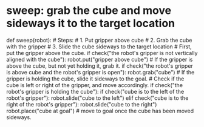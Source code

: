 # sweep: grab the cube and move sideways it to the target location
def sweep(robot):
    # Steps:
    #  1. Put gripper above cube
    #  2. Grab the cube with the gripper
    #  3. Slide the cube sideways to the target location
    # First, put the gripper above the cube.
    if check("the robot's gripper is not vertically aligned with the cube"):
        robot.put("gripper above cube")
    # If the gripper is above the cube, but not yet holding it, grab it.
    if check("the robot's gripper is above cube and the robot's gripper is open"):
        robot.grab("cube")
    # If the gripper is holding the cube, slide it sideways to the goal.
    # Check if the cube is left or right of the gripper, and move accordingly.
    if check("the robot's gripper is holding the cube"):
        if check("cube is to the left of the robot's gripper"):
            robot.slide("cube to the left")
        elif check("cube is to the right of the robot's gripper"):
            robot.slide("cube to the right")
        robot.place("cube at goal") # move to goal once the cube has been moved sideways.
